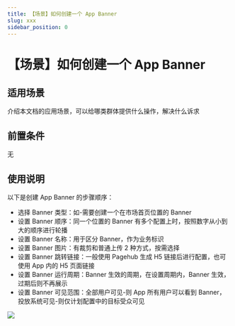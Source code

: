 ```yaml
---
title: 【场景】如何创建一个 App Banner
slug: xxx
sidebar_position: 0
---
```



# 【场景】如何创建一个 App Banner

## 适用场景

介绍本文档的应用场景，可以给哪类群体提供什么操作，解决什么诉求

## 前置条件

无

## 使用说明

以下是创建 App Banner 的步骤顺序：

- 选择 Banner 类型：如-需要创建一个在市场首页位置的 Banner
- 设置 Banner 顺序：同一个位置的 Banner 有多个配置上时，按照数字从小到大的顺序进行轮播
- 设置 Banner 名称：用于区分 Banner，作为业务标识
- 设置 Banner 图片：有裁剪和普通上传 2 种方式，按需选择
- 设置 Banner 跳转链接：一般使用 Pagehub 生成 H5 链接后进行配置，也可使用 App 内的 H5 页面链接
- 设置 Banner 运行周期：Banner 生效的周期，在设置周期内，Banner 生效，过期后则不再展示
- 设置 Banner 可见范围：全部用户可见-则 App 所有用户可以看到 Banner，投放系统可见-则仅计划配置中的目标受众可见

<img src="/assets/G2P3bSF3boxeboxFPD1crICsnJe.png"/>

